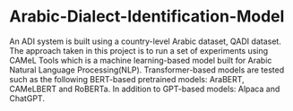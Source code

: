 # Arabic-Dialect-Identification-Model
An ADI system is built using a country-level Arabic dataset, QADI dataset. The approach taken in this project is to run a set of experiments using CAMeL Tools which is a machine learning-based model built for Arabic Natural Language Processing(NLP). Transformer-based models are tested such as the following BERT-based pretrained models: AraBERT, CAMeLBERT and RoBERTa. In addition to GPT-based models: Alpaca and ChatGPT.
